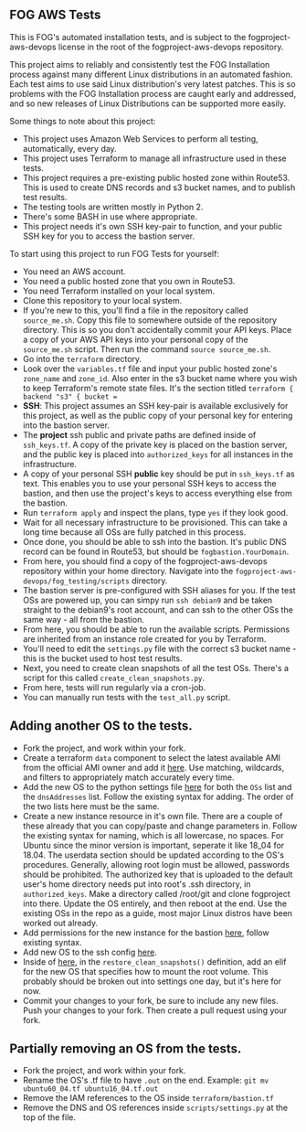 ## FOG AWS Tests

This is FOG's automated installation tests, and is subject to the fogproject-aws-devops license in the root of the fogproject-aws-devops repository.

This project aims to reliably and consistently test the FOG Installation process against many different Linux distributions in an automated fashion. Each test aims to use said Linux distribution's very latest patches. This is so problems with the FOG Installation process are caught early and addressed, and so new releases of Linux Distributions can be supported more easily.

Some things to note about this project:

 - This project uses Amazon Web Services to perform all testing, automatically, every day.
 - This project uses Terraform to manage all infrastructure used in these tests.
 - This project requires a pre-existing public hosted zone within Route53. This is used to create DNS records and s3 bucket names, and to publish test results.
 - The testing tools are written mostly in Python 2.
 - There's some BASH in use where appropriate.
 - This project needs it's own SSH key-pair to function, and your public SSH key for you to access the bastion server.

To start using this project to run FOG Tests for yourself:

 - You need an AWS account.
 - You need a public hosted zone that you own in Route53.
 - You need Terraform installed on your local system.
 - Clone this repository to your local system.
 - If you're new to this, you'll find a file in the repository called `source_me.sh`. Copy this file to somewhere outside of the repository directory. This is so you don't accidentally commit your API keys. Place a copy of your AWS API keys into your personal copy of the `source_me.sh` script. Then run the command `source source_me.sh`.
 - Go into the `terraform` directory.
 - Look over the `variables.tf` file and input your public hosted zone's `zone_name` and `zone_id`. Also enter in the s3 bucket name where you wish to keep Terraform's remote state files. It's the section titled `terraform { backend "s3" {
bucket =` 
 - **SSH**:  This project assumes an SSH key-pair is available exclusively for this project, as well as the public copy of your personal key for entering into the bastion server. 
 - The **project** ssh public and private paths are defined inside of `ssh_keys.tf`. A copy of the private key is placed on the bastion server, and the public key is placed into `authorized_keys` for all instances in the infrastructure.
 - A copy of your personal SSH **public** key should be put in `ssh_keys.tf` as text. This enables you to use your personal SSH keys to access the bastion, and then use the project's keys to access everything else from the bastion.
 - Run `terraform apply` and inspect the plans, type `yes` if they look good.
 - Wait for all necessary infrastructure to be provisioned. This can take a long time because all OSs are fully patched in this process.
 - Once done, you should be able to ssh into the bastion. It's public DNS record can be found in Route53, but should be `fogbastion.YourDomain`.
 - From here, you should find a copy of the fogproject-aws-devops repository within your home directory. Navigate into the `fogproject-aws-devops/fog_testing/scripts` directory.
 - The bastion server is pre-configured with SSH aliases for you. If the test OSs are powered up, you can simpy run `ssh debian9` and be taken straight to the debian9's root account, and can ssh to the other OSs the same way - all from the bastion.
 - From here, you should be able to run the available scripts. Permissions are inherited from an instance role created for you by Terraform.
 - You'll need to edit the `settings.py` file with the correct s3 bucket name - this is the bucket used to host test results.
 - Next, you need to create clean snapshots of all the test OSs. There's a script for this called `create_clean_snapshots.py`.
 - From here, tests will run regularly via a cron-job.
 - You can manually run tests with the `test_all.py` script.

## Adding another OS to the tests.

- Fork the project, and work within your fork.
- Create a terraform `data` component to select the latest available AMI from the official AMI owner and add it [here](./terraform/variables.tf). Use matching, wildcards, and filters to appropriately match accurately every time.
- Add the new OS to the python settings file [here](./scripts/settings.py) for both the `OSs` list and the `dnsAddresses` list. Follow the existing syntax for adding. The order of the two lists here must be the same.
- Create a new instance resource in it's own file. There are a couple of these already that you can copy/paste and change parameters in. Follow the existing syntax for naming, which is all lowercase, no spaces. For Ubuntu since the minor version is important, seperate it like 18_04 for 18.04. The userdata section should be updated according to the OS's procedures. Generally, allowing root login must be allowed, passwords should be prohibited. The authorized key that is uploaded to the default user's home directory needs put into root's .ssh directory, in `authorized_keys`.  Make a directory called /root/git and clone fogproject into there. Update the OS entirely, and then reboot at the end. Use the existing OSs in the repo as a guide, most major Linux distros have been worked out already.
- Add permissions for the new instance for the bastion [here](./terraform/bastion.tf), follow existing syntax.
- Add new OS to the ssh config [here](./terraform/templates/ssh-config.tpl).
- Inside of [here](./scripts/functions.py), in the `restore_clean_snapshots()` definition, add an elif for the new OS that specifies how to mount the root volume. This probably should be broken out into settings one day, but it's here for now.
- Commit your changes to your fork, be sure to include any new files. Push your changes to your fork. Then create a pull request using your fork.


## Partially removing an OS from the tests.

- Fork the project, and work within your fork.
- Rename the OS's .tf file to have `.out` on the end. Example: `git mv ubuntu60_04.tf ubuntu16_04.tf.out`
- Remove the IAM references to the OS inside `terraform/bastion.tf`
- Remove the DNS and OS references inside `scripts/settings.py` at the top of the file.